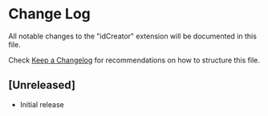 # Change Log

All notable changes to the "idCreator" extension will be documented in this file.

Check [Keep a Changelog](http://keepachangelog.com/) for recommendations on how to structure this file.

## [Unreleased]

- Initial release